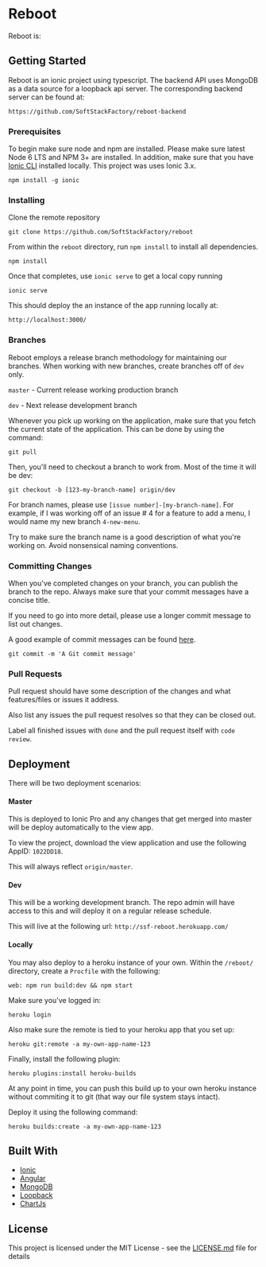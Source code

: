 # Reboot

Reboot is:

## Getting Started

Reboot is an ionic project using typescript. The backend API uses MongoDB as a data source for a loopback api server. The corresponding backend server can be found at: 

```
https://github.com/SoftStackFactory/reboot-backend
```

### Prerequisites

To begin make sure node and npm are installed. Please make sure latest Node 6 LTS and NPM 3+ are installed. In addition, make sure that you have [Ionic CLI](https://ionicframework.com/docs/cli/) installed locally. This project was uses Ionic 3.x. 

```
npm install -g ionic
```

### Installing

Clone the remote repository

```
git clone https://github.com/SoftStackFactory/reboot
```

From within the `reboot` directory, run `npm install` to install all dependencies.

```
npm install
```

Once that completes, use `ionic serve` to get a local copy running

```
ionic serve
```

This should deploy the an instance of the app running locally at:

```
http://localhost:3000/
```


### Branches

Reboot employs a release branch methodology for maintaining our branches. When working with new branches, create branches off of `dev` only.

`master` - Current release working production branch

`dev` - Next release development branch

Whenever you pick up working on the application, make sure that you fetch the current state of the application. This can be done by using the command:  

```
git pull
```

Then, you'll need to checkout a branch to work from. Most of the time it will be dev:

```
git checkout -b [123-my-branch-name] origin/dev
```

For branch names, please use `[issue number]-[my-branch-name]`. For example, if I was working off of an issue # 4 for a feature to add a menu, I would name my new branch `4-new-menu`.

Try to make sure the branch name is a good description of what you're working on. Avoid nonsensical naming conventions. 

### Committing Changes

When you've completed changes on your branch, you can publish the branch to the repo. Always make sure that your commit messages have a concise title. 

If you need to go into more detail, please use a longer commit message to list out changes.

A good example of commit messages can be found [here](https://github.com/erlang/otp/wiki/writing-good-commit-messages).

```
git commit -m 'A Git commit message'
```

### Pull Requests

Pull request should have some description of the changes and what features/files or issues it address. 

Also list any issues the pull request resolves so that they can be closed out.

Label all finished issues with `done` and the pull request itself with `code review`.

## Deployment

There will be two deployment scenarios: 

#### Master 

This is deployed to Ionic Pro and any changes that get merged into master will be deploy automatically to the view app.

To view the project, download the view application and use the following AppID: `1022DD18`.

This will always reflect `origin/master`. 

#### Dev

This will be a working development branch. The repo admin will have access to this and will deploy it on a regular release schedule.

This will live at the following url: `http://ssf-reboot.herokuapp.com/`

#### Locally

You may also deploy to a heroku instance of your own. Within the `/reboot/` directory, create a `Procfile` with the following: 

```
web: npm run build:dev && npm start
```

Make sure you've logged in:
```
heroku login
```

Also make sure the remote is tied to your heroku app that you set up:
```
heroku git:remote -a my-own-app-name-123
```

Finally, install the following plugin:
```
heroku plugins:install heroku-builds
```

At any point in time, you can push this build up to your own heroku instance without commiting it to git (that way our file system stays intact). 

Deploy it using the following command: 
```
heroku builds:create -a my-own-app-name-123
```


## Built With

* [Ionic](https://ionicframework.com/)
* [Angular](https://angular.io/)
* [MongoDB](https://www.mongodb.com/)
* [Loopback](http://loopback.io/)
* [ChartJs](http://www.chartjs.org/)

## License

This project is licensed under the MIT License - see the [LICENSE.md](LICENSE.md) file for details
